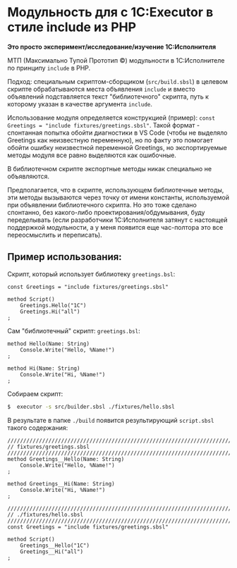 # Модульность для с 1C:Executor в стиле include из PHP

**Это просто эксперимент/исследование/изучение 1С:Исполнителя**

МТП (Максимально Тупой Прототип ©️) модульности в 1С:Исполнителе по принципу `include` в PHP.

Подход: специальным скриптом-сборщиком (`src/build.sbsl`) в целевом скрипте обрабатываются места объявления `include` и вместо объявлений подставляется текст "библиотечного" скрипта, путь к которому указан в качестве аргумента `include`.

Использование модуля определяется конструкцией (пример):  `const Greetings = "include fixtures/greetings.sbsl"`. Такой формат - спонтанная попытка обойти диагностики в VS Code (чтобы не выделяло Greetings как неизвестную переменную), но по факту это помогает обойти ошибку неизвестной переменной Greetings, но экспортируемые методы модуля все равно выделяются как ошибочные. 

В библиотечном скрипте экспортные методы никак специально не объявляются.

Предполагается, что в скрипте, использующем библиотечные методы, эти методы вызываются через точку от имени константы, используемой при объявлении библиотечного скрипта. Но это тоже сделано спонтанно, без какого-либо проектирования/обдумывания, буду переделывать (если разработчики 1С:Исполнителя затянут с настоящей поддержкой модульности, а у меня появится еще час-полтора это все переосмыслить и переписать).

## Пример использования:

Скрипт, который использует библиотеку `greetings.bsl`:

```sbsl
const Greetings = "include fixtures/greetings.sbsl"

method Script()
    Greetings.Hello("1C")
    Greetings.Hi("all")
;
```

Сам "библиотечный" скрипт: `greetings.bsl`:

```sbsl
method Hello(Name: String)
    Console.Write("Hello, %Name!")
;

method Hi(Name: String)
    Console.Write("Hi, %Name!")
;
```

Собираем скрипт:

```sh
$  executor -s src/builder.sbsl ./fixtures/hello.sbsl
```

В результате в папке `./build` появится результирующий `script.sbsl` такого содержания:

```sbsl
////////////////////////////////////////////////////////////////////////////////
// fixtures/greetings.sbsl
////////////////////////////////////////////////////////////////////////////////
method Greetings__Hello(Name: String)
    Console.Write("Hello, %Name!")
;

method Greetings__Hi(Name: String)
    Console.Write("Hi, %Name!")
;

////////////////////////////////////////////////////////////////////////////////
// ./fixtures/hello.sbsl
////////////////////////////////////////////////////////////////////////////////
const Greetings = "include fixtures/greetings.sbsl"

method Script()
    Greetings__Hello("1C")
    Greetings__Hi("all")
;

```
